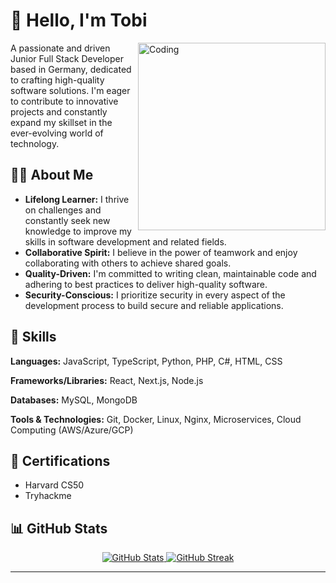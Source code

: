 # 👋 Hello, I'm Tobi 
<img align="right" alt="Coding" width="300" src="https://cdn.jsdelivr.net/npm/simple-icons@3.13.0/icons/github.svg">

A passionate and driven Junior Full Stack Developer based in Germany, dedicated to crafting high-quality software solutions. I'm eager to contribute to innovative projects and constantly expand my skillset in the ever-evolving world of technology.

## 👨‍💻 About Me

- **Lifelong Learner:** I thrive on challenges and constantly seek new knowledge to improve my skills in software development and related fields.
- **Collaborative Spirit:** I believe in the power of teamwork and enjoy collaborating with others to achieve shared goals.
- **Quality-Driven:** I'm committed to writing clean, maintainable code and adhering to best practices to deliver high-quality software.
- **Security-Conscious:** I prioritize security in every aspect of the development process to build secure and reliable applications.

## 🚀 Skills

**Languages:** JavaScript, TypeScript, Python, PHP, C#, HTML, CSS

**Frameworks/Libraries:** React, Next.js, Node.js

**Databases:** MySQL, MongoDB

**Tools & Technologies:** Git, Docker, Linux, Nginx, Microservices, Cloud Computing (AWS/Azure/GCP)

## 📜 Certifications

* Harvard CS50
* Tryhackme

## 📊 GitHub Stats

<div align="center">
  <a href="https://github.com/QubitTiger">
    <img src="https://github-readme-stats.vercel.app/api?username=QubitTiger&show_icons=true&theme=vision-friendly-dark&hide_border=true&count_private=true&include_all_commits=true" alt="GitHub Stats" />
  </a>
  <a href="https://github.com/QubitTiger">
    <img src="https://github-readme-streak-stats.herokuapp.com/?user=QubitTiger&theme=vision-friendly-dark&hide_border=true" alt="GitHub Streak" />
  </a>
</div>

---
